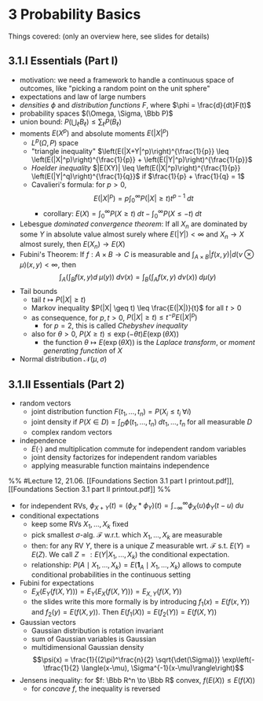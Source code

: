 # 3 Probability Basics
Things covered: (only an overview here, see slides for details)

## 3.1.I Essentials (Part I)
- motivation: we need a framework to handle a continuous space of outcomes,  like "picking a random point on the unit sphere"
- expectations and law of large numbers
- *densities* $\phi$ and *distribution functions* $F$, where $\phi = \frac{d}{dt}F(t)$
- probability spaces $(\Omega, \Sigma, \Bbb P)$
- union bound: $P\left(\bigcup_\ell B_\ell\right) \leq \sum_\ell P\left(B_\ell\right)$
- moments $E(X^p)$ and absolute moments $E(|X|^p)$
	- $L^p(\Omega, P)$ space
	- "triangle inequality" $\left(E(|X+Y|^p)\right)^{\frac{1}{p}} \leq \left(E(|X|^p)\right)^{\frac{1}{p}} + \left(E(|Y|^p)\right)^{\frac{1}{p}}$
	- *Hoelder inequality* $|E(XY)| \leq \left(E(|X|^p)\right)^{\frac{1}{p}}  \left(E(|Y|^q)\right)^{\frac{1}{q}}$  if $\frac{1}{p} + \frac{1}{q} = 1$
	- Cavalieri's formula: for $p > 0$, $$E(|X|^p) = p \int_0^\infty P(|X| \geq t) t^{p-1}\;dt$$
		- corollary: $E(X) = \int_0^\infty P(X \geq t)\;dt - \int_0^\infty P(X \leq -t)\;dt$
- Lebesgue *dominated convergence theorem*: If all $X_n$ are dominated by some $Y$ in absolute value almost surely where $E(|Y|) < \infty$ and $X_n \to X$ almost surely, then $E(X_n) \to E(X)$
- Fubini's Theorem: If $f: A \times B \to C$ is measurable and $\int_{A\times B} |f(x,y)| d(\nu \otimes \mu)(x,y) < \infty$, then $$\int_A \left(\int_B f(x,y) d \;\mu(y) \right)\;d\nu(x) = \int_B \left( \int_A f(x,y) \; d\nu(x)\right) \;d\mu(y)$$
- Tail bounds
	- tail $t \mapsto P(|X| \geq t)$
	- Markov inequality $P(|X| \geq t) \leq \frac{E(|X|)}{t}$ for all $t > 0$
	- as consequence, for $p, t > 0$, $P(|X| \geq t) \leq t^{-p} E(|X|^p)$
		- for $p=2$, this is called *Chebyshev inequality*
	- also for $\theta > 0$, $P(X \geq t) \leq \exp(-\theta t) E(\exp(\theta X))$
		- the function $\theta \mapsto E(\exp(\theta X))$ is the *Laplace transform*, or *moment generating function* of $X$
- Normal distribution $\mathcal N(\mu, \sigma)$

## 3.1.II Essentials (Part 2)
- random vectors 
	- joint distribution function $F(t_1, \dots, t_n) = P(X_i \leq t_i \;\forall i)$
	- joint density if $P(X \in D) = \int_D \phi(t_1,\dots,t_n)\;dt_1,\dots,t_n$ for all measurable $D$
	- complex random vectors
- independence
	- $E(\cdot)$ and multiplication commute for independent random variables
	- joint density factorizes for independent random variables
	- applying measurable function maintains independence

%% #Lecture 12, 21.06. [[Foundations Section 3.1 part I printout.pdf]], [[Foundations Section 3.1 part II printout.pdf]] %%

- for independent RVs, $\phi_{X+Y}(t) = (\phi_X \ast \phi_Y)(t) = \int_{-\infty}^\infty \phi_X(u) \phi_Y(t-u)\;du$
- conditional expectations
	- keep some RVs $X_1, \dots, X_k$ fixed
	- pick smallest $\sigma$-alg. $\mathcal F$ w.r.t. which $X_1,\dots,X_k$ are measurable
	- then: for any RV $Y$, there is a unique $Z$ measurable wrt. $\mathcal F$ s.t. $E(Y) = E(Z)$. We call $Z =: E(Y | X_1, \dots, X_k)$ the conditional expectation.
	- relationship: $P(A \mid X_1, \dots, X_k) = E(\mathbf{1}_A \mid X_1, \dots, X_k)$ allows to compute conditional probabilities in the continuous setting
- Fubini for expectations
	- $E_X(E_{Y}(f(X, Y))) = E_Y(E_X(f(X, Y))) = E_{X,Y}(f(X,Y))$
	- the slides write this more formally is by introducing $f_1(x) = E(f(x, Y))$ and $f_2(y) = E(f(X, y))$. Then $E(f_1(X)) = E(f_2(Y)) = E(f(X, Y))$
- Gaussian vectors
	- Gaussian distribution is rotation invariant
	- sum of Gaussian variables is Gaussian
	- multidimensional Gaussian density $$\psi(x) = \frac{1}{(2\pi)^\frac{n}{2} \sqrt{\det(\Sigma)}} \exp\left(-\tfrac{1}{2} \langle(x-\mu), \Sigma^{-1}(x-\mu)\rangle\right)$$
- Jensens inequality: for $f: \Bbb R^n \to \Bbb R$ convex, $f(E(X)) \leq E(f(X))$
	- for *concave* $f$, the inequality is reversed
